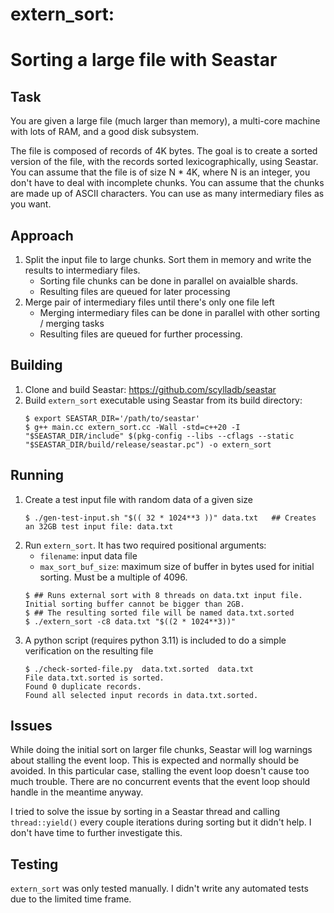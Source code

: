 # extern_sort:
# Sorting a large file with Seastar
## Task
You are given a large file (much larger than memory), a multi-core
machine with lots of RAM, and a good disk subsystem.

The file is composed of records of 4K bytes. The goal is to create a
sorted version of the file, with the records sorted lexicographically,
using Seastar.
You can assume that the file is of size N * 4K, where N is an integer,
you don't have to deal with incomplete chunks. You can assume that the
chunks are made up of ASCII characters.
You can use as many intermediary files as you want.

## Approach
1. Split the input file to large chunks. Sort them in memory and write the results to intermediary files.
   - Sorting file chunks can be done in parallel on avaialble shards.
   - Resulting files are queued for later processing
2. Merge pair of intermediary files until there's only one file left
   - Merging intermediary files can be done in parallel with other sorting / merging tasks
   - Resulting files are queued for further processing.

## Building
1. Clone and build Seastar: https://github.com/scylladb/seastar
2. Build `extern_sort` executable using Seastar from its build directory:
   ```
   $ export SEASTAR_DIR='/path/to/seastar'
   $ g++ main.cc extern_sort.cc -Wall -std=c++20 -I "$SEASTAR_DIR/include" $(pkg-config --libs --cflags --static "$SEASTAR_DIR/build/release/seastar.pc") -o extern_sort
   ```
## Running
1. Create a test input file with random data of a given size
   ```
   $ ./gen-test-input.sh "$(( 32 * 1024**3 ))" data.txt   ## Creates an 32GB test input file: data.txt
   ```
2. Run `extern_sort`. It has two required positional arguments:
   - `filename`: input data file
   - `max_sort_buf_size`: maximum size of buffer in bytes used for initial sorting. Must be a multiple of 4096.
   ```
   $ ## Runs external sort with 8 threads on data.txt input file. Initial sorting buffer cannot be bigger than 2GB.
   $ ## The resulting sorted file will be named data.txt.sorted
   $ ./extern_sort -c8 data.txt "$((2 * 1024**3))"
   ```
3. A python script (requires python 3.11) is included to do a simple verification on the resulting file
   ```
   $ ./check-sorted-file.py  data.txt.sorted  data.txt
   File data.txt.sorted is sorted.
   Found 0 duplicate records.
   Found all selected input records in data.txt.sorted.
   ```
## Issues
While doing the initial sort on larger file chunks, Seastar will log warnings about stalling the event loop. This is expected and normally should be avoided.
In this particular case, stalling the event loop doesn't cause too much trouble. There are no concurrent events that the event loop should handle in the meantime anyway.

I tried to solve the issue by sorting in a Seastar thread and calling `thread::yield()` every couple iterations during sorting but it didn't help. I don't have time to further investigate this.

## Testing
`extern_sort` was only tested manually. I didn't write any automated tests due to the limited time frame. 
